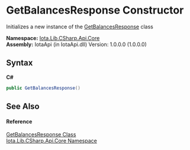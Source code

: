 # GetBalancesResponse Constructor 
 

Initializes a new instance of the <a href="T_Iota_Lib_CSharp_Api_Core_GetBalancesResponse">GetBalancesResponse</a> class

**Namespace:**&nbsp;<a href="N_Iota_Lib_CSharp_Api_Core">Iota.Lib.CSharp.Api.Core</a><br />**Assembly:**&nbsp;IotaApi (in IotaApi.dll) Version: 1.0.0.0 (1.0.0.0)

## Syntax

**C#**<br />
``` C#
public GetBalancesResponse()
```


## See Also


#### Reference
<a href="T_Iota_Lib_CSharp_Api_Core_GetBalancesResponse">GetBalancesResponse Class</a><br /><a href="N_Iota_Lib_CSharp_Api_Core">Iota.Lib.CSharp.Api.Core Namespace</a><br />
